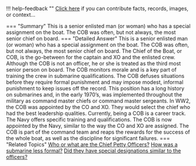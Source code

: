 !!! help-feedback ""
    <a href="/feedback/" data-feedback-link>Click here</a>
    if you can contribute facts, records, images, or context…

<a id="summary"></a>
=== "Summary"
    This is a senior enlisted man (or woman) who has a special assignment on the boat. The COB was often, but not always, the most senior chief on board.
=== "Detailed Answer"
    This is a senior enlisted man (or woman) who has a special assignment on the boat. The COB was often, but not always, the most senior chief on board. The Chief of the Boat, or COB, is the go-between for the captain and XO and the enlisted crew. Although the COB is not an officer, he or she is treated as the third most senior person on board. The COB monitors morale and is a key part of training the crew in submarine qualifications. The COB defuses situations before they require formal punishment and may impose modest, informal punishment to keep issues off the record. This position has a long history on submarines and, in the early 1970’s, was implemented throughout the military as command master chiefs or command master sergeants.
    In WW2, the COB was appointed by the CO and XO. They would select the chief who had the best leadership qualities. Currently, being a COB is a career track. The Navy offers specific training and qualifications. The COB is now appointed by the Navy, similar to the way the CO and XO are assigned. The COB is part of the command team and reaps the rewards for the success of the whole boat, as well as the discipline for significant failures.
=== "Related Topics"
    [Who or what are the Chief Petty Officers?](who-or-what-are-the-chief-petty-officers.md#summary)
    [How was a submarine less formal?](how-was-a-submarine-less-formal.md#summary)
    [Did they have special designations similar to the officers?](did-they-have-special-designations-similar-to-the-officers.md#summary)
